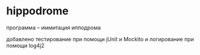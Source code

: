 # hippodrome

программа – иммитация ипподрома

добавлено тестирование при помощи jUnit и Mockito и логирование при помощи log4j2
